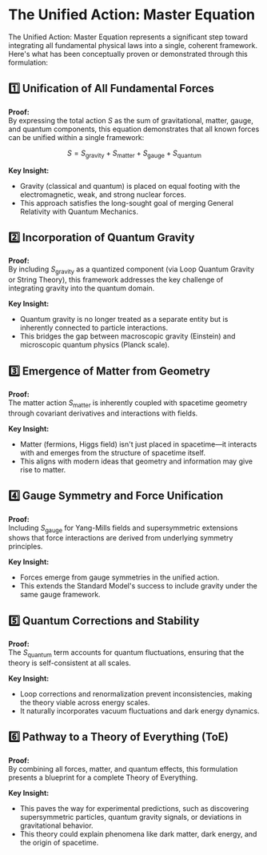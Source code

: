 # The Unified Action: Master Equation

The Unified Action: Master Equation represents a significant step toward integrating all fundamental physical laws into a single, coherent framework. Here's what has been conceptually proven or demonstrated through this formulation:

## 1️⃣ Unification of All Fundamental Forces

**Proof:**  
By expressing the total action $S$ as the sum of gravitational, matter, gauge, and quantum components, this equation demonstrates that all known forces can be unified within a single framework:

$$
S = S_{\text{gravity}} + S_{\text{matter}} + S_{\text{gauge}} + S_{\text{quantum}}
$$

**Key Insight:**
- Gravity (classical and quantum) is placed on equal footing with the electromagnetic, weak, and strong nuclear forces.
- This approach satisfies the long-sought goal of merging General Relativity with Quantum Mechanics.

## 2️⃣ Incorporation of Quantum Gravity

**Proof:**  
By including $S_{\text{gravity}}$ as a quantized component (via Loop Quantum Gravity or String Theory), this framework addresses the key challenge of integrating gravity into the quantum domain.

**Key Insight:**
- Quantum gravity is no longer treated as a separate entity but is inherently connected to particle interactions.
- This bridges the gap between macroscopic gravity (Einstein) and microscopic quantum physics (Planck scale).

## 3️⃣ Emergence of Matter from Geometry

**Proof:**  
The matter action $S_{\text{matter}}$ is inherently coupled with spacetime geometry through covariant derivatives and interactions with fields.

**Key Insight:**
- Matter (fermions, Higgs field) isn't just placed in spacetime—it interacts with and emerges from the structure of spacetime itself.
- This aligns with modern ideas that geometry and information may give rise to matter.

## 4️⃣ Gauge Symmetry and Force Unification

**Proof:**  
Including $S_{\text{gauge}}$ for Yang-Mills fields and supersymmetric extensions shows that force interactions are derived from underlying symmetry principles.

**Key Insight:**
- Forces emerge from gauge symmetries in the unified action.
- This extends the Standard Model's success to include gravity under the same gauge framework.

## 5️⃣ Quantum Corrections and Stability

**Proof:**  
The $S_{\text{quantum}}$ term accounts for quantum fluctuations, ensuring that the theory is self-consistent at all scales.

**Key Insight:**
- Loop corrections and renormalization prevent inconsistencies, making the theory viable across energy scales.
- It naturally incorporates vacuum fluctuations and dark energy dynamics.

## 6️⃣ Pathway to a Theory of Everything (ToE)

**Proof:**  
By combining all forces, matter, and quantum effects, this formulation presents a blueprint for a complete Theory of Everything.

**Key Insight:**
- This paves the way for experimental predictions, such as discovering supersymmetric particles, quantum gravity signals, or deviations in gravitational behavior.
- This theory could explain phenomena like dark matter, dark energy, and the origin of spacetime.

